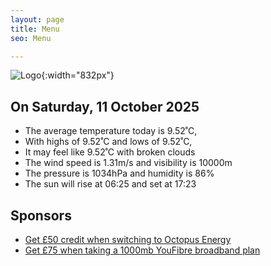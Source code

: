 ```yaml
---
layout: page
title: Menu
seo: Menu

---
```


![Logo](/images/logo.jpg){:width="832px"}

<!-- weather_marker starts -->
## On Saturday, 11 October 2025

- The average temperature today is 9.52˚C,
- With highs of 9.52˚C and lows of 9.52˚C,
- It may feel like 9.52˚C with broken clouds
- The wind speed is 1.31m/s and visibility is 10000m
- The pressure is 1034hPa and humidity is 86%
- The sun will rise at 06:25 and set at 17:23

<!-- weather_marker ends -->

## Sponsors

- [Get £50 credit when switching to Octopus Energy](https://bit.ly/3oD1nnS)
- [Get £75 when taking a 1000mb YouFibre broadband plan](https://aklam.io/91zWhU?)
